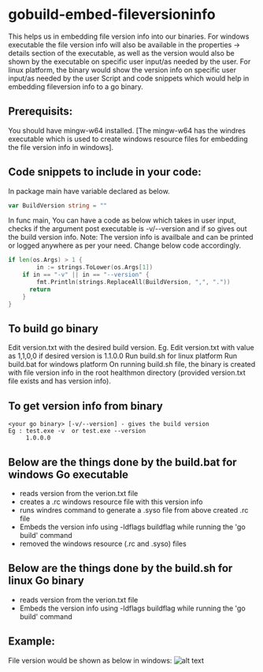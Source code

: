 # gobuild-embed-fileversioninfo
This helps us in embedding file version info into our binaries.
For windows executable the file version info will also be available in the properties -> details section of the executable, as well as the version would also be shown by the executable on specific user input/as needed by the user.
For linux platform, the binary would show the version info on specific user input/as needed by the user
Script and code snippets which would help in embedding fileversion info to a go binary. 

## Prerequisits:
You should have mingw-w64 installed. [The mingw-w64 has the windres executable which is used to create windows resource files for embedding the file version info in windows].

## Code snippets to include in your code:
In package main have variable declared as below.
```go
var BuildVersion string = ""
```
In func main, You can have a code as below which takes in user input, checks if the argument post executable is -v/--version and if so gives out the build version info.
Note: The version info is availbale and can be printed or logged anywhere as per your need. Change below code accordingly. 
```go
if len(os.Args) > 1 {
		in := strings.ToLower(os.Args[1])
    if in == "-v" || in == "--version" {
    	fmt.Println(strings.ReplaceAll(BuildVersion, ",", "."))
      return
    }
}
```

## To build go binary
Edit version.txt with the desired build version. 
Eg. Edit version.txt with value as 1,1,0,0 if desired version is 1.1.0.0
    Run build.sh for linux platform
    Run build.bat for windows platform
On running build.sh file, the binary is created with file version info in the root healthmon directory 
(provided version.txt file exists and has version info).

## To get version info from binary
    <your go binary> [-v/--version] - gives the build version
    Eg : test.exe -v  or test.exe --version
         1.0.0.0

## Below are the things done by the build.bat for windows Go executable
* reads version from the verion.txt file
* creates a .rc windows resource file with this version info
* runs windres command to generate a .syso file from above created .rc file
* Embeds the version info using -ldflags buildflag while running the 'go build' command 
* removed the windows resource (.rc and .syso) files

## Below are the things done by the build.sh for linux Go binary
* reads version from the verion.txt file
* Embeds the version info using -ldflags buildflag while running the 'go build' command

## Example:
File version would be shown as below in windows:
![alt text](https://github.com/pavanv/gobuild-embed-fileversioninfo/blob/master/image1.jpg?raw=true)

